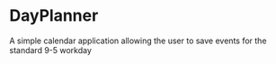 # DayPlanner
A simple calendar application allowing the user to save events for the standard 9-5 workday
